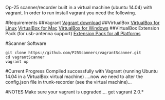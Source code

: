 Op-25 scanner/recorder built in a virtual machine (ubuntu 14.04) with vagrant.  In order to run install vagrant you need the following.  

#Requirements
##Vagrant 
[Vagrant download](https://www.vagrantup.com/downloads.html)
##VirtualBox 
[VirtualBox for Linux](https://www.virtualbox.org/wiki/Linux_Downloads)
[VirtualBox for Mac](http://download.virtualbox.org/virtualbox/5.0.4/VirtualBox-5.0.4-102546-OSX.dmg)
[VirtualBox for Windows](http://download.virtualbox.org/virtualbox/5.0.4/VirtualBox-5.0.4-102546-Win.exe)
##VirtualBox Extension Pack (for usb-antenna support)
[Extension Pack for all Platforms](http://download.virtualbox.org/virtualbox/5.0.4/Oracle_VM_VirtualBox_Extension_Pack-5.0.4-102546.vbox-extpack)

#Scanner Software 
```
git clone https://github.com/P25Scanners/vagrantScanner.git
cd vagrantScanner
vagrant up
```

#Current Progress
Compiled successfully with Vagrant (running Ubuntu 14.04 in a VirtualBox virtual machine) ....now we need to alter the config.json file in trunk-recorder (see the virtual machine)...


#NOTES
Make sure your vagrant is upgraded.... get vagrant 2.0.*

